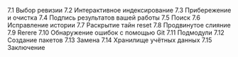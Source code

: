 7.1 Выбор ревизии
7.2 Интерактивное индексирование
7.3 Прибережение и очистка
7.4 Подпись результатов вашей работы
7.5 Поиск
7.6 Исправление истории
7.7 Раскрытие тайн reset
7.8 Продвинутое слияние
7.9 Rerere
7.10 Обнаружение ошибок с помощью Git
7.11 Подмодули
7.12 Создание пакетов
7.13 Замена
7.14 Хранилище учётных данных
7.15 Заключение